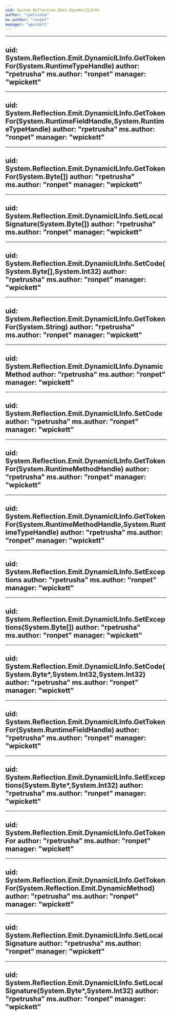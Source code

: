 ```yaml
---
uid: System.Reflection.Emit.DynamicILInfo
author: "rpetrusha"
ms.author: "ronpet"
manager: "wpickett"
---
```


---
uid: System.Reflection.Emit.DynamicILInfo.GetTokenFor(System.RuntimeTypeHandle)
author: "rpetrusha"
ms.author: "ronpet"
manager: "wpickett"
---

---
uid: System.Reflection.Emit.DynamicILInfo.GetTokenFor(System.RuntimeFieldHandle,System.RuntimeTypeHandle)
author: "rpetrusha"
ms.author: "ronpet"
manager: "wpickett"
---

---
uid: System.Reflection.Emit.DynamicILInfo.GetTokenFor(System.Byte[])
author: "rpetrusha"
ms.author: "ronpet"
manager: "wpickett"
---

---
uid: System.Reflection.Emit.DynamicILInfo.SetLocalSignature(System.Byte[])
author: "rpetrusha"
ms.author: "ronpet"
manager: "wpickett"
---

---
uid: System.Reflection.Emit.DynamicILInfo.SetCode(System.Byte[],System.Int32)
author: "rpetrusha"
ms.author: "ronpet"
manager: "wpickett"
---

---
uid: System.Reflection.Emit.DynamicILInfo.GetTokenFor(System.String)
author: "rpetrusha"
ms.author: "ronpet"
manager: "wpickett"
---

---
uid: System.Reflection.Emit.DynamicILInfo.DynamicMethod
author: "rpetrusha"
ms.author: "ronpet"
manager: "wpickett"
---

---
uid: System.Reflection.Emit.DynamicILInfo.SetCode
author: "rpetrusha"
ms.author: "ronpet"
manager: "wpickett"
---

---
uid: System.Reflection.Emit.DynamicILInfo.GetTokenFor(System.RuntimeMethodHandle)
author: "rpetrusha"
ms.author: "ronpet"
manager: "wpickett"
---

---
uid: System.Reflection.Emit.DynamicILInfo.GetTokenFor(System.RuntimeMethodHandle,System.RuntimeTypeHandle)
author: "rpetrusha"
ms.author: "ronpet"
manager: "wpickett"
---

---
uid: System.Reflection.Emit.DynamicILInfo.SetExceptions
author: "rpetrusha"
ms.author: "ronpet"
manager: "wpickett"
---

---
uid: System.Reflection.Emit.DynamicILInfo.SetExceptions(System.Byte[])
author: "rpetrusha"
ms.author: "ronpet"
manager: "wpickett"
---

---
uid: System.Reflection.Emit.DynamicILInfo.SetCode(System.Byte*,System.Int32,System.Int32)
author: "rpetrusha"
ms.author: "ronpet"
manager: "wpickett"
---

---
uid: System.Reflection.Emit.DynamicILInfo.GetTokenFor(System.RuntimeFieldHandle)
author: "rpetrusha"
ms.author: "ronpet"
manager: "wpickett"
---

---
uid: System.Reflection.Emit.DynamicILInfo.SetExceptions(System.Byte*,System.Int32)
author: "rpetrusha"
ms.author: "ronpet"
manager: "wpickett"
---

---
uid: System.Reflection.Emit.DynamicILInfo.GetTokenFor
author: "rpetrusha"
ms.author: "ronpet"
manager: "wpickett"
---

---
uid: System.Reflection.Emit.DynamicILInfo.GetTokenFor(System.Reflection.Emit.DynamicMethod)
author: "rpetrusha"
ms.author: "ronpet"
manager: "wpickett"
---

---
uid: System.Reflection.Emit.DynamicILInfo.SetLocalSignature
author: "rpetrusha"
ms.author: "ronpet"
manager: "wpickett"
---

---
uid: System.Reflection.Emit.DynamicILInfo.SetLocalSignature(System.Byte*,System.Int32)
author: "rpetrusha"
ms.author: "ronpet"
manager: "wpickett"
---
